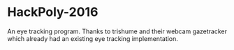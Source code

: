 # HackPoly-2016
An eye tracking program.
Thanks to trishume and their webcam gazetracker which already had an existing eye tracking implementation. 
